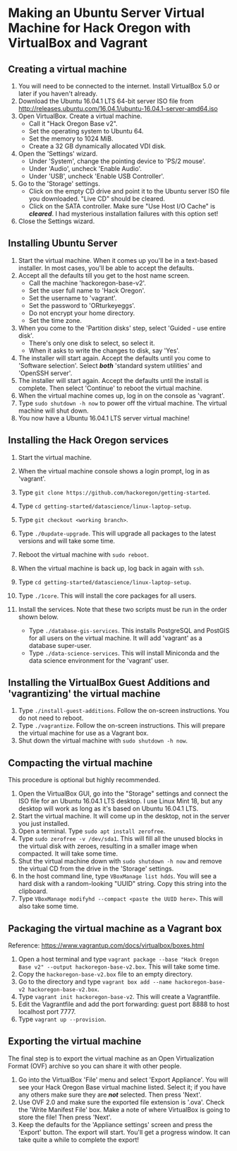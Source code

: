 # Making an Ubuntu Server Virtual Machine for Hack Oregon with VirtualBox and Vagrant

## Creating a virtual machine
1. You will need to be connected to the internet. Install VirtualBox 5.0 or later if you haven't already.
2. Download the Ubuntu 16.04.1 LTS 64-bit server ISO file from http://releases.ubuntu.com/16.04.1/ubuntu-16.04.1-server-amd64.iso
3. Open VirtualBox. Create a virtual machine.
    * Call it "Hack Oregon Base v2".
    * Set the operating system to Ubuntu 64.
    * Set the memory to 1024 MiB.
    * Create a 32 GB dynamically allocated VDI disk.
4. Open the 'Settings' wizard.
    * Under 'System', change the pointing device to 'PS/2 mouse'.
    * Under 'Audio', uncheck 'Enable Audio'.
    * Under 'USB', uncheck 'Enable USB Controller'.
5. Go to the 'Storage' settings.
    * Click on the empty CD drive and point it to the Ubuntu server ISO file you downloaded. "Live CD" should be cleared.
    * Click on the SATA controller. Make sure "Use Host I/O Cache" is ***cleared***. I had mysterious installation failures with this option set!
6. Close the Settings wizard.

## Installing Ubuntu Server
1. Start the virtual machine. When it comes up you'll be in a text-based installer. In most cases, you'll be able to accept the defaults.
8. Accept all the defaults till you get to the host name screen.
    * Call the machine 'hackoregon-base-v2'.
    * Set the user full name to 'Hack Oregon'.
    * Set the username to 'vagrant'.
    * Set the password to 'ORturkeyeggs'.
    * Do not encrypt your home directory.
    * Set the time zone.
9. When you come to the 'Partition disks' step, select 'Guided - use entire disk'.
    * There's only one disk to select, so select it.
    * When it asks to write the changes to disk, say 'Yes'.
10. The installer will start again. Accept the defaults until you come to 'Software selection'. Select ***both*** 'standard system utilities' and 'OpenSSH server'.
11. The installer will start again. Accept the defaults until the install is complete. Then select 'Continue' to reboot the virtual machine.
12. When the virtual machine comes up, log in on the console as 'vagrant'.
14. Type `sudo shutdown -h now` to power off the virtual machine. The virtual machine will shut down.
15. You now have a Ubuntu 16.04.1 LTS server virtual machine!

## Installing the Hack Oregon services
1. Start the virtual machine.
2. When the virtual machine console shows a login prompt, log in as 'vagrant'.

2. Type `git clone https://github.com/hackoregon/getting-started`.
3. Type `cd getting-started/datascience/linux-laptop-setup`.
4. Type `git checkout <working branch>`.
6. Type `./0update-upgrade`. This will upgrade all packages to the latest versions and will take some time.
5. Reboot the virtual machine with `sudo reboot`.
5. When the virtual machine is back up, log back in again with `ssh`.
3. Type `cd getting-started/datascience/linux-laptop-setup`.
5. Type `./1core`. This will install the core packages for all users.
6. Install the services. Note that these two scripts must be run in the order shown below.
    * Type `./database-gis-services`. This installs PostgreSQL and PostGIS for all users on the virtual machine. It will add 'vagrant' as a database super-user.
    * Type `./data-science-services`. This will install Miniconda and the data science environment for the 'vagrant' user.

## Installing the VirtualBox Guest Additions and 'vagrantizing' the virtual machine
1. Type `./install-guest-additions`. Follow the on-screen instructions. You do not need to reboot.
2. Type `./vagrantize`. Follow the on-screen instructions. This will prepare the virtual machine for use as a Vagrant box.
9. Shut down the virtual machine with `sudo shutdown -h now`.

## Compacting the virtual machine
This procedure is optional but highly recommended.

1. Open the VirtualBox GUI, go into the "Storage" settings and connect the ISO file for an Ubuntu 16.04.1 LTS desktop. I use Linux Mint 18, but any desktop will work as long as it's based on Ubuntu 16.04.1 LTS.
2. Start the virtual machine. It will come up in the desktop, not in the server you just installed.
3. Open a terminal. Type `sudo apt install zerofree`.
4. Type `sudo zerofree -v /dev/sda1`. This will fill all the unused blocks in the virtual disk with zeroes, resulting in a smaller image when compacted. It will take some time.
5. Shut the virtual machine down with `sudo shutdown -h now` and remove the virtual CD from the drive in the 'Storage' settings.
6. In the host command line, type `VBoxManage list hdds`. You will see a hard disk with a random-looking "UUID" string. Copy this string into the clipboard.
7. Type `VBoxManage modifyhd --compact <paste the UUID here>`. This will also take some time.

## Packaging the virtual machine as a Vagrant box
Reference: <https://www.vagrantup.com/docs/virtualbox/boxes.html>

1. Open a host terminal and type `vagrant package --base "Hack Oregon Base v2" --output hackoregon-base-v2.box`. This will take some time.
2. Copy the `hackoregon-base-v2.box` file to an empty directory. 
3. Go to the directory and type `vagrant box add --name hackoregon-base-v2 hackoregon-base-v2.box`.
4. Type `vagrant init hackoregon-base-v2`. This will create a Vagrantfile.
5. Edit the Vagrantfile and add the port forwarding: guest port 8888 to host localhost port 7777.
6. Type `vagrant up --provision`.

## Exporting the virtual machine
The final step is to export the virtual machine as an Open Virtualization Format (OVF) archive so you can share it with other people.

1. Go into the VirtualBox 'File' menu and select 'Export Appliance'. You will see your Hack Oregon Base virtual machine listed. Select it; if you have any others make sure they are ***not*** selected. Then press 'Next'.
2. Use OVF 2.0 and make sure the exported file extension is '.ova'. Check the 'Write Manifest File' box. Make a note of where VirtualBox is going to store the file! Then press 'Next'.
3. Keep the defaults for the 'Appliance settings' screen and press the 'Export' button. The export will start. You'll get a progress window. It can take quite a while to complete the export!
